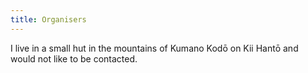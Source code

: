 ```yaml
---
title: Organisers
---
```


I live in a small hut in the mountains of Kumano Kodō on Kii Hantō and would not
like to be contacted.
